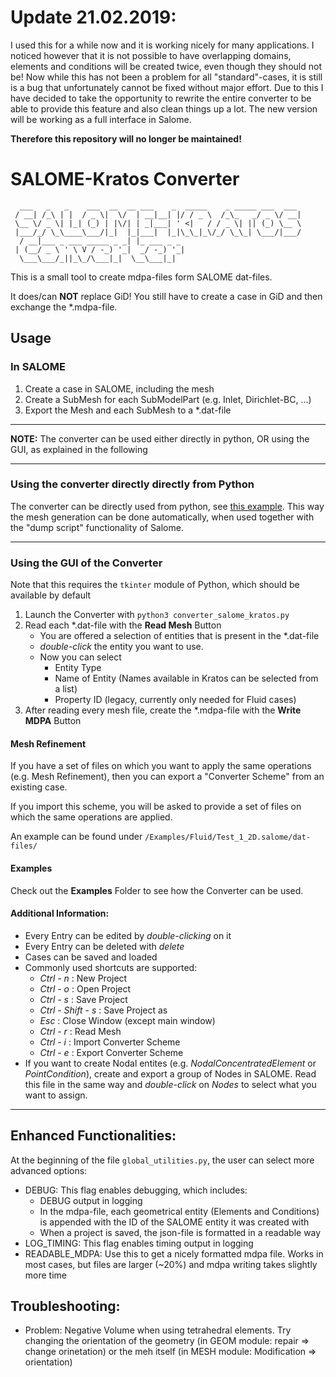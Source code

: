 # Update 21.02.2019:
I used this for a while now and it is working nicely for many applications.
I noticed however that it is not possible to have overlapping domains, elements and conditions will be created twice, even though they should not be! Now while this has not been a problem for all "standard"-cases, it is still is a bug that unfortunately cannot be fixed without major effort.
Due to this I have decided to take the opportunity to rewrite the entire converter to be able to provide this feature and also clean things up a lot.
The new version will be working as a full interface in Salome.

**Therefore this repository will no longer be maintained!**

# SALOME-Kratos Converter
```
  ___   _   _    ___  __  __ ___    _  _____    _ _____ ___  ___
 / __| /_\ | |  / _ \|  \/  | __|__| |/ / _ \  /_\_   _/ _ \/ __|
 \__ \/ _ \| |_| (_) | |\/| | _|___| ' <|   / / _ \| || (_) \__ \
 |___/_/ \_\____\___/|_|  |_|___|  |_|\_\_|_\/_/ \_\_| \___/|___/
  / __|___ _ ___ _____ _ _| |_ ___ _ _
 | (__/ _ \ ' \ V / -_) '_|  _/ -_) '_|
  \___\___/_||_\_/\___|_|  \__\___|_|
```
This is a small tool to create mdpa-files form SALOME dat-files.

It does/can **NOT** replace GiD! You still have to create a case in GiD and then exchange the *.mdpa-file.

## Usage

### In SALOME
1. Create a case in SALOME, including the mesh
2. Create a SubMesh for each SubModelPart (e.g. Inlet, Dirichlet-BC, ...)
3. Export the Mesh and each SubMesh to a *.dat-file

---

**NOTE:** The converter can be used either directly in python, OR using the GUI, as explained in the following

---
### Using the converter directly directly from Python
The converter can be directly used from python, see [this example](https://github.com/philbucher/salome-kratos-converter/tree/master/Examples/use_converter_from_python). This way the mesh generation can be done automatically, when used together with the "dump script" functionality of Salome.

---
### Using the GUI of the Converter
Note that this requires the `tkinter` module of Python, which should be available by default
1. Launch the Converter with `python3 converter_salome_kratos.py`
2. Read each *.dat-file with the **Read Mesh** Button
    * You are offered a selection of entities that is present in the *.dat-file
    * _double-click_ the entity you want to use.
    * Now you can select
        * Entity Type
        * Name of Entity (Names available in Kratos can be selected from a list)
        * Property ID (legacy, currently only needed for Fluid cases)
3. After reading every mesh file, create the *.mdpa-file with the **Write MDPA** Button

#### Mesh Refinement
If you have a set of files on which you want to apply the same operations (e.g. Mesh Refinement), then you can export a "Converter Scheme" from an existing case.

If you import this scheme, you will be asked to provide a set of files on which the same operations are applied.

An example can be found under `/Examples/Fluid/Test_1_2D.salome/dat-files/`

#### Examples
Check out the **Examples** Folder to see how the Converter can be used.

#### Additional Information:
* Every Entry can be edited by _double-clicking_ on it
* Every Entry can be deleted with _delete_
* Cases can be saved and loaded
* Commonly used shortcuts are supported:
    * _Ctrl - n_ : New Project
    * _Ctrl - o_ : Open Project
    * _Ctrl - s_ : Save Project
    * _Ctrl - Shift - s_ : Save Project as
    * _Esc_ : Close Window (except main window)
    * _Ctrl - r_ : Read Mesh
    * _Ctrl - i_ : Import Converter Scheme
    * _Ctrl - e_ : Export Converter Scheme
* If you want to create Nodal entites (e.g. _NodalConcentratedElement_ or _PointCondition_), create and export a group of Nodes in SALOME. Read this file in the same way and _double-click_ on _Nodes_ to select what you want to assign.

---

## Enhanced Functionalities:
At the beginning of the file `global_utilities.py`, the user can select more advanced options:
* DEBUG: This flag enables debugging, which includes:
    * DEBUG output in logging
    * In the mdpa-file, each geometrical entity (Elements and Conditions) is appended with the ID of the SALOME entity it was created with
    * When a project is saved, the json-file is formatted in a readable way
* LOG_TIMING: This flag enables timing output in logging
* READABLE_MDPA: Use this to get a nicely formatted mdpa file. Works in most cases, but files are larger (~20%) and mdpa writing takes slightly more time


## Troubleshooting:
- Problem: Negative Volume when using tetrahedral elements. Try changing the orientation of the geometry (in GEOM module: repair => change orinetation) or the meh itself (in MESH module: Modification => orientation)
